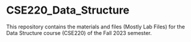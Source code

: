 # CSE220_Data_Structure

This repository contains the materials and files (Mostly Lab Files) for the Data Structure course (CSE220) of the Fall 2023 semester.
